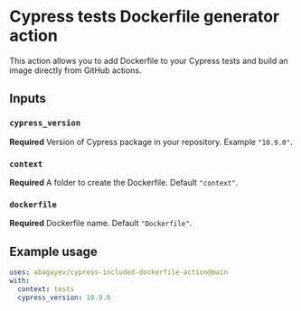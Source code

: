 # Cypress tests Dockerfile generator action

This action allows you to add Dockerfile to your Cypress tests and build an image directly from GitHub actions.

## Inputs

### `cypress_version`

**Required** Version of Cypress package in your repository. Example `"10.9.0"`.

### `context`

**Required** A folder to create the Dockerfile. Default `"context"`.

### `dockerfile`

**Required** Dockerfile name. Default `"Dockerfile"`.

## Example usage

```yaml
uses: abagayev/cypress-included-dockerfile-action@main
with:
  context: tests
  cypress_version: 10.9.0
```
